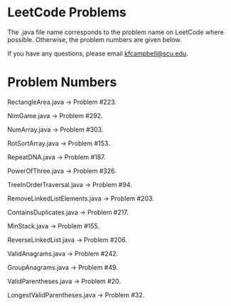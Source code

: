 # LeetCode Problems

The .java file name corresponds to the problem name on LeetCode where possible. Otherwise, the problem numbers are given below.

If you have any questions, please email kfcampbell@scu.edu.

# Problem Numbers

RectangleArea.java -> Problem #223.

NimGame.java -> Problem #292.

NumArray.java -> Problem #303.

RotSortArray.java -> Problem #153.

RepeatDNA.java -> Problem #187.

PowerOfThree.java -> Problem #326.

TreeInOrderTraversal.java -> Problem #94.

RemoveLinkedListElements.java -> Problem #203.

ContainsDuplicates.java -> Problem #217.

MinStack.java -> Problem #155.

ReverseLinkedList.java -> Problem #206.

ValidAnagrams.java -> Problem #242.

GroupAnagrams.java -> Problem #49.

ValidParentheses.java -> Problem #20.

LongestValidParentheses.java -> Problem #32.
